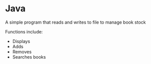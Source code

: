 # Java

A simple program that reads and writes to file to manage book stock

Functions include:
- Displays 
- Adds 
- Removes
- Searches books
